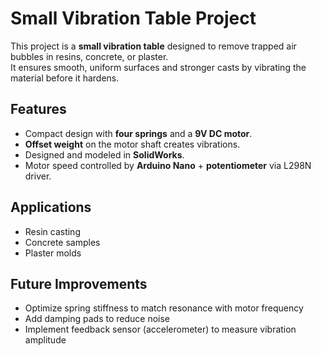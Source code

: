 # Small Vibration Table Project

This project is a **small vibration table** designed to remove trapped air bubbles in resins, concrete, or plaster.  
It ensures smooth, uniform surfaces and stronger casts by vibrating the material before it hardens.

## Features
- Compact design with **four springs** and a **9V DC motor**.  
- **Offset weight** on the motor shaft creates vibrations.  
- Designed and modeled in **SolidWorks**.  
- Motor speed controlled by **Arduino Nano** + **potentiometer** via L298N driver.


## Applications
- Resin casting  
- Concrete samples  
- Plaster molds  


## Future Improvements
- Optimize spring stiffness to match resonance with motor frequency  
- Add damping pads to reduce noise  
- Implement feedback sensor (accelerometer) to measure vibration amplitude  
